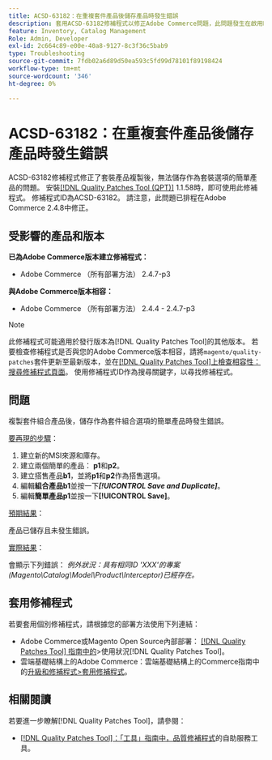 ```yaml
---
title: ACSD-63182：在重複套件產品後儲存產品時發生錯誤
description: 套用ACSD-63182修補程式以修正Adobe Commerce問題，此問題發生在啟用MSI的套件產品重複後儲存產品時發生錯誤。
feature: Inventory, Catalog Management
Role: Admin, Developer
exl-id: 2c664c89-e00e-40a8-9127-8c3f36c5bab9
type: Troubleshooting
source-git-commit: 7fdb02a6d89d50ea593c5fd99d78101f89198424
workflow-type: tm+mt
source-wordcount: '346'
ht-degree: 0%

---
```


# ACSD-63182：在重複套件產品後儲存產品時發生錯誤

ACSD-63182修補程式修正了套裝產品複製後，無法儲存作為套裝選項的簡單產品的問題。 安裝[[!DNL Quality Patches Tool (QPT)]](/help/tools/quality-patches-tool/quality-patches-tool-to-self-serve-quality-patches.md) 1.1.58時，即可使用此修補程式。 修補程式ID為ACSD-63182。 請注意，此問題已排程在Adobe Commerce 2.4.8中修正。

## 受影響的產品和版本

**已為Adobe Commerce版本建立修補程式：**

* Adobe Commerce （所有部署方法） 2.4.7-p3

**與Adobe Commerce版本相容：**

* Adobe Commerce （所有部署方法） 2.4.4 - 2.4.7-p3

>[!NOTE]
>
>此修補程式可能適用於發行版本為[!DNL Quality Patches Tool]的其他版本。 若要檢查修補程式是否與您的Adobe Commerce版本相容，請將`magento/quality-patches`套件更新至最新版本，並在[[!DNL Quality Patches Tool]上檢查相容性：搜尋修補程式頁面](https://experienceleague.adobe.com/tools/commerce-quality-patches/index.html?lang=zh-Hant)。 使用修補程式ID作為搜尋關鍵字，以尋找修補程式。

## 問題

複製套件組合產品後，儲存作為套件組合選項的簡單產品時發生錯誤。

<u>要再現的步驟</u>：

1. 建立新的MSI來源和庫存。
1. 建立兩個簡單的產品： **p1**&#x200B;和&#x200B;**p2**。
1. 建立搭售產品&#x200B;**b1**，並將&#x200B;**p1**&#x200B;和&#x200B;**p2**&#x200B;作為搭售選項。
1. 編輯&#x200B;**組合產品b1**&#x200B;並按一下&#x200B;***[!UICONTROL Save and Duplicate]***。
1. 編輯&#x200B;**簡單產品p1**&#x200B;並按一下&#x200B;**[!UICONTROL Save]**。

<u>預期結果</u>：

產品已儲存且未發生錯誤。

<u>實際結果</u>：

會顯示下列錯誤：
*例外狀況：具有相同ID &#39;XXX&#39;的專案(Magento\Catalog\Model\Product\Interceptor)已經存在。*

## 套用修補程式

若要套用個別修補程式，請根據您的部署方法使用下列連結：

* Adobe Commerce或Magento Open Source內部部署： [[!DNL Quality Patches Tool] 指南中的](/help/tools/quality-patches-tool/usage.md)>使用狀況[!DNL Quality Patches Tool]。
* 雲端基礎結構上的Adobe Commerce：雲端基礎結構上的Commerce指南中的[升級和修補程式>套用修補程式](https://experienceleague.adobe.com/docs/commerce-cloud-service/user-guide/develop/upgrade/apply-patches.html?lang=zh-Hant)。

## 相關閱讀

若要進一步瞭解[!DNL Quality Patches Tool]，請參閱：

* [[!DNL Quality Patches Tool]：「工具」指南中，品質修補程式](/help/tools/quality-patches-tool/quality-patches-tool-to-self-serve-quality-patches.md)的自助服務工具。
